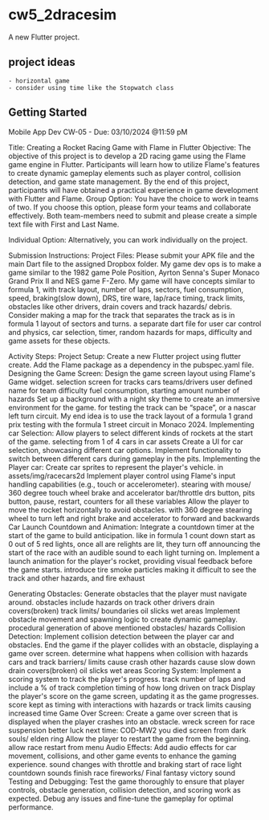 # cw5_2dracesim

A new Flutter project.


## project ideas
    - horizontal game
    - consider using time like the Stopwatch class 


## Getting Started
Mobile App Dev
CW-05 - Due: 03/10/2024 @11:59 pM

Title: Creating a Rocket Racing Game with Flame in Flutter
Objective: The objective of this project is to develop a 2D racing game using the Flame game engine in Flutter. Participants will learn how to utilize Flame's features to create dynamic gameplay elements such as player control, collision detection, and game state management. By the end of this project, participants will have obtained a practical experience in game development with Flutter and Flame.
Group Option: You have the choice to work in teams of two. If you choose this option, please form your teams and collaborate effectively. Both team-members need to submit and please create a
simple text file with First and Last Name.

Individual Option: Alternatively, you can work individually on the project.

Submission Instructions:
Project Files: Please submit your APK file and the main Dart file to the assigned Dropbox folder. 
My game dev ops is to make a game similar to the 1982 game Pole Position, Ayrton Senna's Super Monaco Grand Prix II and NES game F-Zero. 
My game will have concepts similar to formula 1, with track layout, number of laps, sectors,  fuel consumption, speed, braking(slow down), DRS, tire ware, lap/race timing, track limits, obstacles like other drivers, drain covers and track hazards/ debris.
Consider making a map for the track that separates the track as is in formula 1 layout of sectors and turns. 
a separate dart file for user car control and physics, car selection, timer, random hazards for maps, difficulty and game assets for these objects.









Activity Steps:
Project Setup:
Create a new Flutter project using flutter create.
Add the Flame package as a dependency in the pubspec.yaml file.
Designing the Game Screen:
Design the game screen layout using Flame's Game widget.
selection screen for 
tracks
cars
teams/drivers
user defined name for team
difficulty
fuel consumption, starting amount
number of hazards
Set up a background with a night sky theme to create an immersive environment for the game.
for testing the track can be “space”, or a nascar left turn circuit.
My end idea is to use the track layout of a formula 1 grand prix testing with the formula 1 street circuit in Monaco 2024.
Implementing car Selection:
Allow players to select different kinds of rockets at the start of the game.
selecting from 1 of 4 cars in car assets
Create a UI for car selection, showcasing different car options.
Implement functionality to switch between different cars during gameplay in the pits.
Implementing the Player car:
Create car sprites to represent the player's vehicle.
in assets/img/racecars2d
Implement player control using Flame's input handling capabilities (e.g., touch or accelerometer).
stearing with mouse/ 360 degree touch wheel
brake and accelerator bar/throttle 
drs button, pits button, pause, restart, counters for all these variables
Allow the player to move the rocket horizontally to avoid obstacles.
with 360 degree stearing wheel to turn left and right
brake and accelerator to forward and backwards
Car Launch Countdown and Animation:
Integrate a countdown timer at the start of the game to build anticipation. 
like in formula 1 count down start as 0 out of 5 red lights, once all are relights are lit, they turn off announcing the start of the race with an audible sound to each light turning on.
Implement a launch animation for the player's rocket, providing visual feedback before the game starts.
introduce tire smoke particles making it difficult to see the track and other hazards, and fire exhaust








Generating Obstacles:
Generate obstacles that the player must navigate around.
obstacles include hazards on track
other drivers
drain covers(broken)
track limits/ boundaries
oil slicks
wet areas
Implement obstacle movement and spawning logic to create dynamic gameplay.
procedural generation of above mentioned obstacles/ hazards
Collision Detection:
Implement collision detection between the player car and obstacles.
End the game if the player collides with an obstacle, displaying a game over screen.
determine what happens when collision with hazards
cars and track barriers/ limits
cause crash 
other hazards cause slow down
drain covers(broken)
oil slicks
wet areas
Scoring System:
Implement a scoring system to track the player's progress.
track number of laps and include a % of track completion
timing of how long driven on track
Display the player's score on the game screen, updating it as the game progresses.
score kept as timing
with interactions with hazards or track limits causing increased time
Game Over Screen:
Create a game over screen that is displayed when the player crashes into an obstacle.
wreck screen for race suspension
better luck next time: COD-MW2
you died screen from dark souls/ elden ring
Allow the player to restart the game from the beginning.
allow race restart from menu
Audio Effects:
Add audio effects for car movement, collisions, and other game events to enhance the gaming experience.
sound changes with throttle and braking 
start of race light countdown sounds
finish race fireworks/ Final fantasy victory sound
Testing and Debugging:
Test the game thoroughly to ensure that player controls, obstacle generation, collision detection, and scoring work as expected.
Debug any issues and fine-tune the gameplay for optimal performance.
